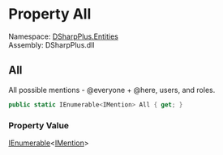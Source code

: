 # Property All

Namespace: [DSharpPlus.Entities](DSharpPlus.Entities.md)  
Assembly: DSharpPlus.dll

## <a id="DSharpPlus_Entities_Mentions_All"></a>All

All possible mentions - @everyone + @here, users, and roles.

```csharp
public static IEnumerable<IMention> All { get; }
```

### Property Value

[IEnumerable](https://learn.microsoft.com/dotnet/api/system.collections.generic.ienumerable\-1)<[IMention](DSharpPlus.Entities.IMention.md)\>

